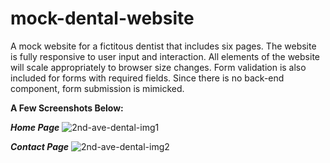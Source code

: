 # mock-dental-website
A mock website for a fictitous dentist that includes six pages. The website is fully responsive to user input and interaction. All elements of the website will scale appropriately to browser size changes. Form validation is also included for forms with required fields. Since there is no back-end component, form submission is mimicked. 

**A Few Screenshots Below:**

***Home Page***
![2nd-ave-dental-img1](https://user-images.githubusercontent.com/118228251/218285470-a7f6dbe4-16e1-409a-baf0-e511953bfd0c.png)

***Contact Page***
![2nd-ave-dental-img2](https://user-images.githubusercontent.com/118228251/218285575-9f84d669-fd21-4dc2-ad5b-be8619987e16.png)
